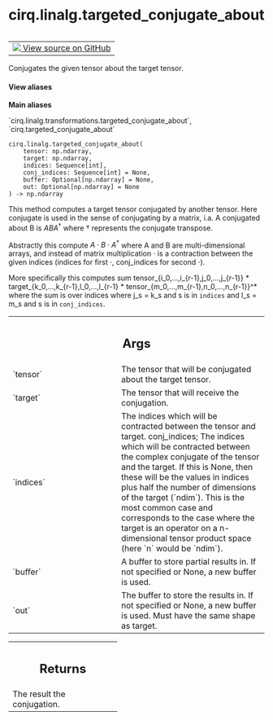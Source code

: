 <div itemscope itemtype="http://developers.google.com/ReferenceObject">
<meta itemprop="name" content="cirq.linalg.targeted_conjugate_about" />
<meta itemprop="path" content="Stable" />
</div>

# cirq.linalg.targeted_conjugate_about

<!-- Insert buttons and diff -->

<table class="tfo-notebook-buttons tfo-api" align="left">

<td>
  <a target="_blank" href="https://github.com/quantumlib/cirq/tree/master/cirq/linalg/transformations.py">
    <img src="https://www.tensorflow.org/images/GitHub-Mark-32px.png" />
    View source on GitHub
  </a>
</td>
</table>



Conjugates the given tensor about the target tensor.

<section class="expandable">
  <h4 class="showalways">View aliases</h4>
  <p>
<b>Main aliases</b>
<p>`cirq.linalg.transformations.targeted_conjugate_about`, `cirq.targeted_conjugate_about`</p>
</p>
</section>

<pre class="devsite-click-to-copy prettyprint lang-py tfo-signature-link">
<code>cirq.linalg.targeted_conjugate_about(
    tensor: np.ndarray,
    target: np.ndarray,
    indices: Sequence[int],
    conj_indices: Sequence[int] = None,
    buffer: Optional[np.ndarray] = None,
    out: Optional[np.ndarray] = None
) -> np.ndarray
</code></pre>



<!-- Placeholder for "Used in" -->

This method computes a target tensor conjugated by another tensor.
Here conjugate is used in the sense of conjugating by a matrix, i.a.
A conjugated about B is $A B A^\dagger$ where $\dagger$ represents the
conjugate transpose.

Abstractly this compute $A \cdot B \cdot A^\dagger$ where A and B are
multi-dimensional arrays, and instead of matrix multiplication $\cdot$
is a contraction between the given indices (indices for first $\cdot$,
conj_indices for second $\cdot$).

More specifically this computes
    sum tensor_{i_0,...,i_{r-1},j_0,...,j_{r-1}}
    * target_{k_0,...,k_{r-1},l_0,...,l_{r-1}
    * tensor_{m_0,...,m_{r-1},n_0,...,n_{r-1}}^*
where the sum is over indices where j_s = k_s and s is in `indices`
and l_s = m_s and s is in `conj_indices`.

<!-- Tabular view -->
 <table class="responsive fixed orange">
<colgroup><col width="214px"><col></colgroup>
<tr><th colspan="2"><h2 class="add-link">Args</h2></th></tr>

<tr>
<td>
`tensor`
</td>
<td>
The tensor that will be conjugated about the target tensor.
</td>
</tr><tr>
<td>
`target`
</td>
<td>
The tensor that will receive the conjugation.
</td>
</tr><tr>
<td>
`indices`
</td>
<td>
The indices which will be contracted between the tensor and
target.
conj_indices; The indices which will be contracted between the
complex conjugate of the tensor and the target. If this is None,
then these will be the values in indices plus half the number
of dimensions of the target (`ndim`). This is the most common case
and corresponds to the case where the target is an operator on
a n-dimensional tensor product space (here `n` would be `ndim`).
</td>
</tr><tr>
<td>
`buffer`
</td>
<td>
A buffer to store partial results in.  If not specified or None,
a new buffer is used.
</td>
</tr><tr>
<td>
`out`
</td>
<td>
The buffer to store the results in. If not specified or None, a new
buffer is used. Must have the same shape as target.
</td>
</tr>
</table>



<!-- Tabular view -->
 <table class="responsive fixed orange">
<colgroup><col width="214px"><col></colgroup>
<tr><th colspan="2"><h2 class="add-link">Returns</h2></th></tr>
<tr class="alt">
<td colspan="2">
The result the conjugation.
</td>
</tr>

</table>

